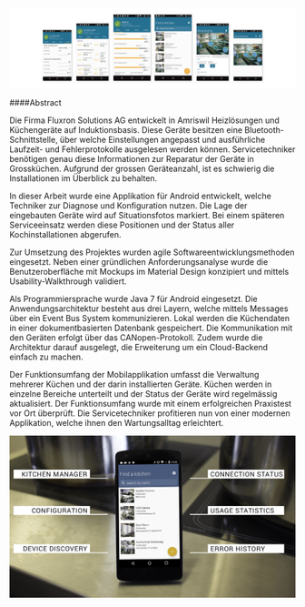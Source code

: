 
![Fluxron Smart Kitchen](https://raw.githubusercontent.com/aerobless/FluxronSmartKitchen-Application/master/images/appscreen_header.jpg)

####Abstract

Die Firma Fluxron Solutions AG entwickelt in Amriswil Heizlösungen und Küchengeräte
auf Induktionsbasis. Diese Geräte besitzen eine Bluetooth-Schnittstelle, über welche
Einstellungen angepasst und ausführliche Laufzeit- und Fehlerprotokolle ausgelesen
werden können. Servicetechniker benötigen genau diese Informationen zur Reparatur
der Geräte in Grossküchen. Aufgrund der grossen Geräteanzahl, ist es schwierig die
Installationen im Überblick zu behalten.

In dieser Arbeit wurde eine Applikation für Android entwickelt, welche Techniker zur
Diagnose und Konfiguration nutzen. Die Lage der eingebauten Geräte wird auf Situationsfotos
markiert. Bei einem späteren Serviceeinsatz werden diese Positionen und der
Status aller Kochinstallationen abgerufen.

Zur Umsetzung des Projektes wurden agile Softwareentwicklungsmethoden eingesetzt.
Neben einer gründlichen Anforderungsanalyse wurde die Benutzeroberfläche mit Mockups
im Material Design konzipiert und mittels Usability-Walkthrough validiert.

Als Programmiersprache wurde Java 7 für Android eingesetzt. Die Anwendungsarchitektur
besteht aus drei Layern, welche mittels Messages über ein Event Bus System
kommunizieren. Lokal werden die Küchendaten in einer dokumentbasierten Datenbank
gespeichert. Die Kommunikation mit den Geräten erfolgt über das CANopen-Protokoll.
Zudem wurde die Architektur darauf ausgelegt, die Erweiterung um ein Cloud-Backend
einfach zu machen.

Der Funktionsumfang der Mobilapplikation umfasst die Verwaltung mehrerer Küchen
und der darin installierten Geräte. Küchen werden in einzelne Bereiche unterteilt und
der Status der Geräte wird regelmässig aktualisiert. Der Funktionsumfang wurde mit
einem erfolgreichen Praxistest vor Ort überprüft. Die Servicetechniker profitieren nun
von einer modernen Applikation, welche ihnen den Wartungsalltag erleichtert.


![Fluxron Smart Kitchen](https://raw.githubusercontent.com/aerobless/FluxronSmartKitchen-Application/master/images/app_footer.jpg)